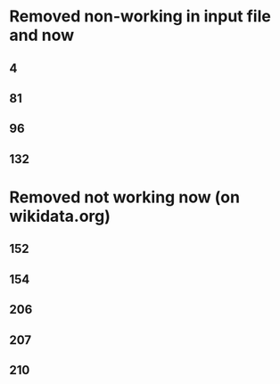 # Removed non-working in input file and now

## 4

## 81

## 96

## 132

# Removed not working now (on wikidata.org)

## 152

## 154

## 206

## 207

## 210
